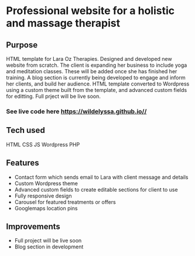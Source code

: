 # Professional website for a holistic and massage therapist

## Purpose
HTML template for Lara Oz Therapies. Designed and developed new website from scratch. The client is expanding her business to include yoga and meditation classes. These will be added once she has finished her training. A blog section is currently being developed to engage and inform her clients, and build her audience. 
HTML template converted to Wordpress using a custom theme built from the template, and advanced custom fields for editting. Full prject will be live soon. 

### See live code here <https://wildelyssa.github.io//> 

## Tech used
HTML
CSS
JS
Wordpress
PHP

## Features
* Contact form which sends email to Lara with client message and details
* Custom Wordpress theme
* Advanced custom fields to create editable sections for client to use
* Fully responsive design
* Carousel for featured treatments or offers
* Googlemaps location pins

## Improvements
* Full project will be live soon
* Blog section in development
